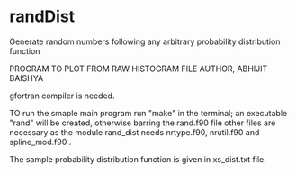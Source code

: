 # randDist
Generate random numbers following any arbitrary probability distribution function

PROGRAM TO PLOT FROM RAW HISTOGRAM FILE
AUTHOR, ABHIJIT BAISHYA

gfortran compiler is needed.

TO run the smaple main program run "make" in the terminal; an executable "rand" will be created, otherwise barring the rand.f90 file other files are necessary as the module rand_dist needs nrtype.f90, nrutil.f90 and spline_mod.f90 .

The sample probability distribution function is given in xs_dist.txt file.
